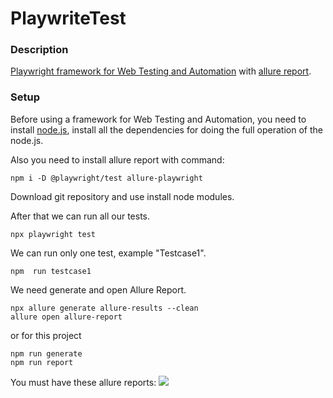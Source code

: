 # PlaywriteTest
### Description
[Playwright framework for Web Testing and Automation](https://playwright.dev/) with [allure report](https://docs.qameta.io/allure/#_copyright). 

### Setup
Before using a framework for Web Testing and Automation, you need to install [node.js](https://nodejs.org/en/), install all the dependencies for doing the full operation of the node.js.

Also you need to install allure report with command:
```console
npm i -D @playwright/test allure-playwright
```
Download git repository and use install node modules.

After that we can run all our tests.
```console
npx playwright test
```
We can run only one test, example "Testcase1".
```console
npm  run testcase1
```
We need generate and open Allure Report.
```console
npx allure generate allure-results --clean
allure open allure-report
```
or for this project
```console
npm run generate
npm run report
```
You must have these allure reports:
![](https://diankavoy19.github.io/TestRail-Homework/picture/Screenshot_4.png)
